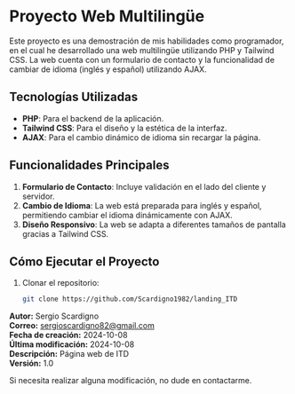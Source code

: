 # Proyecto Web Multilingüe

Este proyecto es una demostración de mis habilidades como programador, en el cual he desarrollado una web multilingüe utilizando PHP y Tailwind CSS. La web cuenta con un formulario de contacto y la funcionalidad de cambiar de idioma (inglés y español) utilizando AJAX.

## Tecnologías Utilizadas

-   **PHP**: Para el backend de la aplicación.
-   **Tailwind CSS**: Para el diseño y la estética de la interfaz.
-   **AJAX**: Para el cambio dinámico de idioma sin recargar la página.

## Funcionalidades Principales

1. **Formulario de Contacto**: Incluye validación en el lado del cliente y servidor.
2. **Cambio de Idioma**: La web está preparada para inglés y español, permitiendo cambiar el idioma dinámicamente con AJAX.
3. **Diseño Responsivo**: La web se adapta a diferentes tamaños de pantalla gracias a Tailwind CSS.

## Cómo Ejecutar el Proyecto

1. Clonar el repositorio:
    ```bash
    git clone https://github.com/Scardigno1982/landing_ITD
    ```

**Autor:** Sergio Scardigno  
**Correo:** sergioscardigno82@gmail.com  
**Fecha de creación:** 2024-10-08  
**Última modificación:** 2024-10-08  
**Descripción:** Página web de ITD  
**Versión:** 1.0

Si necesita realizar alguna modificación, no dude en contactarme.

